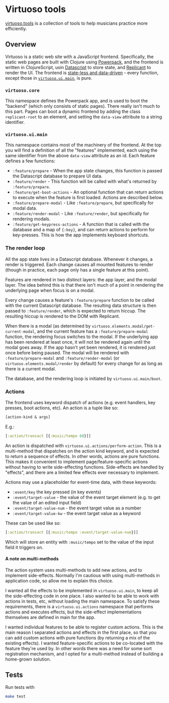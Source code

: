 # Virtuoso tools

[virtuoso.tools](https://virtuoso.tools) is a collection of tools to help
musicians practice more efficiently.

## Overview

Virtuoso is a static web site with a JavaScript frontend. Specifically, the
static web pages are built with Clojure using
[Powerpack](https://github.com/cjohansen/powerpack), and the frontend is written
in ClojureScript, usin [Datascript](https://github.com/tonsky/datascript) to
store state, and [Replicant](https://github.com/cjohansen/replicant) to render
the UI. The frontend is [state-less and
data-driven](https://vimeo.com/861600197) - every function, except those in
[`virtuoso.ui.main`](./src/virtuoso/ui/main.cljs), is pure.

### `virtuoso.core`

This namespace defines the Powerpack app, and is used to boot the "backend"
(which only consists of static pages). There really isn't much to this part.
Pages can boot a dynamic frontend by adding the class `replicant-root` to an
element, and setting the `data-view` attribute to a string identifier.

### `virtuoso.ui.main`

This namespace contains most of the machinery of the frontend. At the top you
will find a definition of all the "features" implemented, each using the same
identifier from the above `data-view` attribute as an id. Each feature defines a
few functions:

- `:feature/prepare` - When the app state changes, this function is passed the
  Datascript database to prepare UI data.
- `:feature/render` - This function will be called with what's returned by
  `:feature/prepare`.
- `:feature/get-boot-actions` - An optional function that can return actions to
  execute when the feature is first loaded. Actions are described below.
- `:feature/prepare-modal` - Like `:feature/prepare`, but specifically for modal
  data.
- `:feature/render-modal` - Like `:feature/render`, but specifically for
  rendering modals.
- `:feature/get-keypress-actions` - A function that is called with the database
  and a map of `{:key}`, and can return actions to perform for key-presses. This
  is how the app implements keyboard shortcuts.

### The render loop

All the app state lives in a Datascript database. Whenever it changes, a render
is triggered. Each change causes all mounted features to render (though in
practice, each page only has a single feature at this point).

Features are rendered in two distinct layers: the app layer, and the modal
layer. The idea behind this is that there isn't much of a point in rendering the
underlying page when focus is on a modal.

Every change causes a feature's `:feature/prepare` function to be called with
the current Datascript database. The resulting data structure is then passed to
`:feature/render`, which is expected to return hiccup. The resulting hiccup is
rendered to the DOM with Replicant.

When there is a modal (as determined by
`virtuoso.elements.modal/get-current-modal`, and the current feature has a
`:feature/prepare-modal` function, the rendering focus switches to the modal. If
the underlying app has been rendered at least once, it will not be rendered
again until the modal goes away. If the app hasn't yet been rendered, it is
rendered just once before being paused. The modal will be rendered with
`:feature/prepare-modal` and `:feature/render-modal` (or
`virtuoso.elements.modal/render` by default) for every change for as long as
there is a current modal.

The database, and the rendering loop is initiated by `virtuoso.ui.main/boot`.

### Actions

The frontend uses keyword dispatch of actions (e.g. event handlers, key presses,
boot actions, etc). An action is a tuple like so:

```clj
[action-kind & args]
```

E.g.:

```clj
[:action/transact [{:music/tempo 60}]]
```

An action is dispatched with `virtuoso.ui.actions/perform-action`. This is a
multi-method that dispatches on the action kind keyword, and is expected to
return a sequence of effects. In other words, actions are pure functions. This
makes it convenient to implement page/feature-specific actions without having to
write side-effecting functions. Side-effects are handled by "effects", and there
are a limited few effects ever necessary to implement.

Actions may use a placeholder for event-time data, with these keywords:

- `:event/key` the key pressed (in key events)
- `:event/target-value` - the value of the event target element (e.g. to get the
  value of an edited input field)
- `:event/target-value-num` - the event target value as a number
- `:event/target-value-kw` - the event target value as a keyword

These can be used like so:

```clj
[:action/transact [{:music/tempo :event/target-value-num}]]
```

Which will store an entity with `:music/tempo` set to the value of the input
field it triggers on.

#### A note on multi-methods

The action system uses multi-methods to add new actions, and to implement
side-effects. Normally I'm cautious with using multi-methods in application
code, so allow me to explain this choice.

I wanted all the effects to be implemented in `virtuoso.ui.main`, to keep all
the side-effecting code in one place. I also wanted to be able to work with
actions in tests, etc, without loading the main namespace. To satisfy these
requirements, there is a `virtuoso.ui.actions` namespace that performs actions
and executes effects, but the side-effect implementations themselves are defined
in main for the app.

I wanted individual features to be able to register custom actions. This is the
main reason I separated actions and effects in the first place, so that you can
add custom actions with pure functions (by returning a mix of the existing
effects). I wanted feature-specific actions to be co-located with the feature
they're used by. In other words there was a need for some sort registration
mechanism, and I opted for a multi-method instead of building a home-grown
solution.

## Tests

Run tests with

```sh
make test
```
